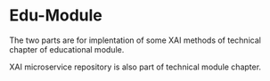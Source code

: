 # Edu-Module

The two parts are for implentation of some XAI methods of technical chapter of educational module.

XAI microservice repository is also part of technical module chapter.
